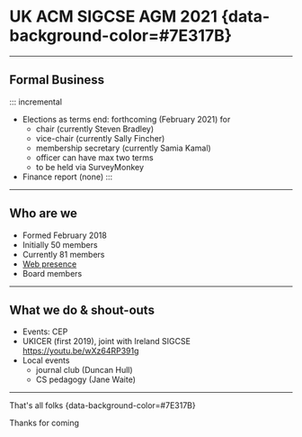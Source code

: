 # UK ACM SIGCSE AGM 2021 {data-background-color=#7E317B}

---

## Formal Business

::: incremental

- Elections as terms end: forthcoming (February 2021) for 
  - chair (currently Steven Bradley)
  - vice-chair (currently Sally Fincher)
  - membership secretary (currently Samia Kamal)
  - officer can have max two terms
  - to be held via SurveyMonkey
- Finance report (none)
:::
---
    
## Who are we

- Formed February 2018
- Initially 50 members
- Currently 81 members
- [Web presence](https://uki-sigcse.hosting.acm.org/contact/)
- Board members

---

## What we do & shout-outs

- Events: CEP
- UKICER (first 2019), joint with Ireland SIGCSE <https://youtu.be/wXz64RP391g>
- Local events
  - journal club (Duncan Hull)
  - CS pedagogy  (Jane Waite)

---

That's all folks {data-background-color=#7E317B}

Thanks for coming
